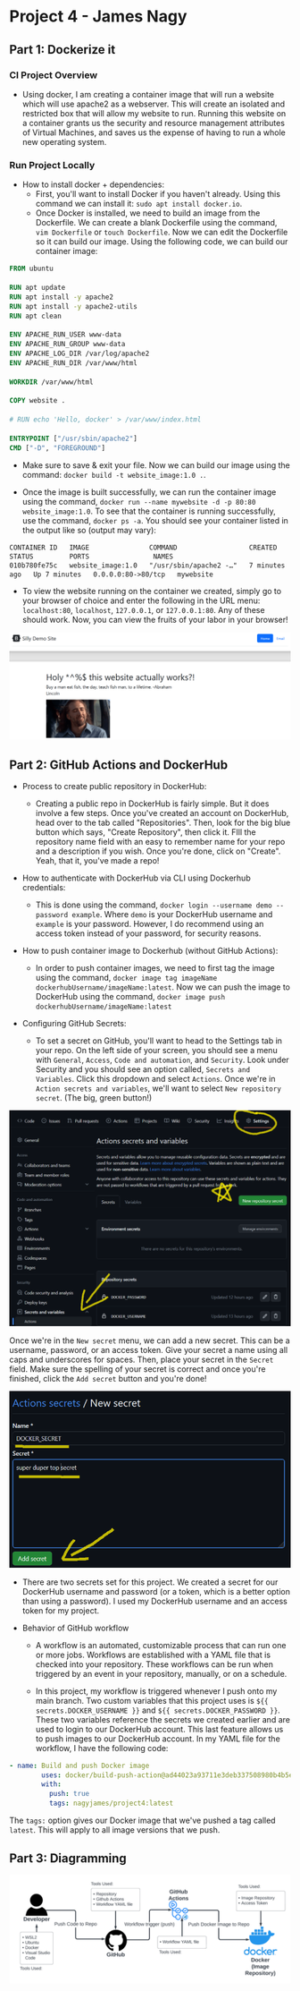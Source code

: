 # Project 4 - James Nagy

## Part 1: Dockerize it

### CI Project Overview
* Using docker, I am creating a container image that will run a website which will use apache2 as a webserver. This will create an isolated and restricted box that will allow my website to run. Running this website on a container grants us the security and resource management attributes of Virtual Machines, and saves us the expense of having to run a whole new operating system. 

### Run Project Locally
* How to install docker + dependencies:
  * First, you'll want to install Docker if you haven't already. Using this command we can install it: `sudo apt install docker.io`. 
  * Once Docker is installed, we need to build an image from the Dockerfile. We can create a blank Dockerfile using the command, `vim Dockerfile` or `touch Dockerfile`. Now we can edit the Dockerfile so it can build our image. Using the following code, we can build our container image: 

```dockerfile
FROM ubuntu

RUN apt update 
RUN apt install -y apache2 
RUN apt install -y apache2-utils 
RUN apt clean

ENV APACHE_RUN_USER www-data
ENV APACHE_RUN_GROUP www-data
ENV APACHE_LOG_DIR /var/log/apache2
ENV APACHE_RUN_DIR /var/www/html

WORKDIR /var/www/html

COPY website .

# RUN echo 'Hello, docker' > /var/www/index.html

ENTRYPOINT ["/usr/sbin/apache2"]
CMD ["-D", "FOREGROUND"]
```

  * Make sure to save & exit your file. Now we can build our image using the command: `docker build -t website_image:1.0 .`. 

  * Once the image is built successfully, we can run the container image using the command, `docker run --name mywebsite -d -p 80:80 website_image:1.0`. To see that the container is running successfully, use the command, `docker ps -a`. You should see your container listed in the output like so (output may vary):
```
CONTAINER ID   IMAGE               COMMAND                  CREATED         STATUS         PORTS                NAMES
010b780fe75c   website_image:1.0   "/usr/sbin/apache2 -…"   7 minutes ago   Up 7 minutes   0.0.0.0:80->80/tcp   mywebsite
```

  * To view the website running on the container we created, simply go to your browser of choice and enter the following in the URL menu: `localhost:80`, `localhost`, `127.0.0.1`, or `127.0.0.1:80`. Any of these should work. Now, you can view the fruits of your labor in your browser!

![image](images/website.png)

## Part 2: GitHub Actions and DockerHub

* Process to create public repository in DockerHub:
  * Creating a public repo in DockerHub is fairly simple. But it does involve a few steps. Once you've created an account on DockerHub, head over to the tab called "Repositories". Then, look for the big blue button which says, "Create Repository", then click it. FIll the repository name field with an easy to remember name for your repo and a description if you wish. Once you're done, click on "Create". Yeah, that it, you've made a repo!

* How to authenticate with DockerHub via CLI using Dockerhub credentials:
  * This is done using the command, `docker login --username demo --password example`. Where `demo` is your DockerHub username and `example` is your password. However, I do recommend using an access token instead of your password, for security reasons.

* How to push container image to Dockerhub (without GitHub Actions):
  * In order to push container images, we need to first tag the image using the command, `docker image tag imageName dockerhubUsername/imageName:latest`. Now we can push the image to DockerHub using the command, `docker image push dockerhubUsername/imageName:latest`

* Configuring GitHub Secrets:
  * To set a secret on GitHub, you'll want to head to the Settings tab in your repo. On the left side of your screen, you should see a menu with `General`, `Access`, `Code and automation`, and `Security`. Look under Security and you should see an option called, `Secrets and Variables`. Click this dropdown and select `Actions`. Once we're in `Action secrets and variables`, we'll want to select `New repository secret`. (The big, green button!) 

![image](images/secret-1.png)

  Once we're in the `New secret` menu, we can add a new secret. This can be a username, password, or an access token. Give your secret a name using all caps and underscores for spaces. Then, place your secret in the `Secret` field. Make sure the spelling of your secret is correct and once you're finished, click the `Add secret` button and you're done!

![image](images/secret-2.png)

  * There are two secrets set for this project. We created a secret for our DockerHub username and password (or a token, which is a better option than using a password). I used my DockerHub username and an access token for my project. 

* Behavior of GitHub workflow
  * A workflow is an automated, customizable process that can run one or more jobs. Workflows are established with a YAML file that is checked into your repository. These workflows can be run when triggered by an event in your repository, manually, or on a schedule. 

  * In this project, my workflow is triggered whenever I push onto my main branch. Two custom variables that this project uses is `${{ secrets.DOCKER_USERNAME }}` and `${{ secrets.DOCKER_PASSWORD }}`. These two variables reference the secrets we created earlier and are used to login to our DockerHub account. This last feature allows us to push images to our DockerHub account. In my YAML file for the workflow, I have the following code:

```yaml
- name: Build and push Docker image
        uses: docker/build-push-action@ad44023a93711e3deb337508980b4b5e9bcdc5dc
        with:
          push: true
          tags: nagyjames/project4:latest
```

  The `tags:` option gives our Docker image that we've pushed a tag called `latest`. This will apply to all image versions that we push.

   

## Part 3: Diagramming

![image](images/project4-ci.png)
